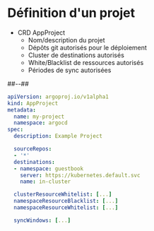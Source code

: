 <!-- .slide: class="two-column" -->
# Définition d'un projet
- CRD AppProject
  - Nom/description du projet 
  - Dépôts git autorisés pour le déploiement
  - Cluster de destinations autorisés 
  - White/Blacklist de ressources autorisés 
  - Périodes de sync autorisées

##--##

```yaml [1-7|9-10|11-14|16-19|20]
apiVersion: argoproj.io/v1alpha1
kind: AppProject
metadata:
  name: my-project
  namespace: argocd
spec:
  description: Example Project

  sourceRepos:
  - '*'
  destinations:
  - namespace: guestbook
    server: https://kubernetes.default.svc
    name: in-cluster

  clusterResourceWhitelist: [...]
  namespaceResourceBlacklist: [...]
  namespaceResourceWhitelist: [...]

  syncWindows: [...]
```
<!-- .element: class="r-stretch fragment fade-in" -->